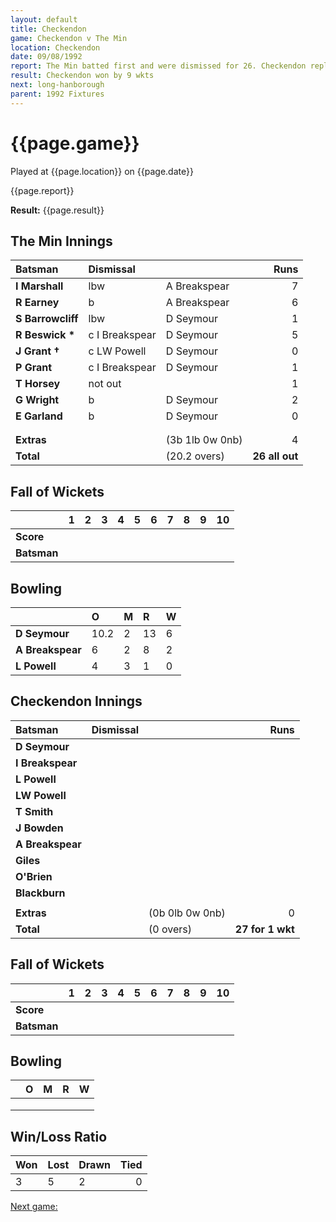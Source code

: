```yaml
---
layout: default
title: Checkendon
game: Checkendon v The Min
location: Checkendon
date: 09/08/1992
report: The Min batted first and were dismissed for 26. Checkendon replied with 27 for 1 wkt
result: Checkendon won by 9 wkts
next: long-hanborough
parent: 1992 Fixtures
---
```


# {{page.game}}

Played at {{page.location}} on {{page.date}}

{{page.report}}

**Result:** {{page.result}}

## The Min Innings

| Batsman | Dismissal |  | Runs |
|:---|:---|---|---:|
| **I Marshall** | lbw | A Breakspear | 7 | 
| **R Earney** | b | A Breakspear | 6 | 
| **S Barrowcliff** | lbw | D Seymour | 1 | 
| **R Beswick &#42;** | c I Breakspear | D Seymour | 5 | 
| **J Grant &#8224;** | c LW Powell | D Seymour | 0 | 
| **P Grant** | c I Breakspear | D Seymour | 1 | 
| **T Horsey** | not out |  | 1 | 
| **G Wright** | b | D Seymour | 2 | 
| **E Garland** | b | D Seymour | 0 | 
|  |  |  |  |
|  |  |  |  |
| **Extras** | | (3b 1lb 0w 0nb) | 4 | 
| **Total** | | (20.2 overs) | **26 all out** | 

## Fall of Wickets

| | 1 | 2 | 3 | 4 | 5 | 6 | 7 | 8 | 9 | 10 |
|---|:---:|:---:|:---:|:---:|:---:|:---:|:---:|:---:|:---:|:---:|
| **Score** |  |  |  |  |  |  |  |  |  |  |
| **Batsman** |  |  |  |  |  |  |  |  |  |  |

## Bowling

| | O | M | R | W |
|---|:---|:---|:---|:---|
| **D Seymour** | 10.2 | 2 | 13 | 6 | 
| **A Breakspear** | 6 | 2 | 8 | 2 | 
| **L Powell** | 4 | 3 | 1 | 0 | 

## Checkendon Innings

| Batsman | Dismissal |  | Runs |
|:---|:---|---|---:|
| **D Seymour** |  |  |  | 
| **I Breakspear** |  |  |  | 
| **L Powell** |  |  |  | 
| **LW Powell** | |  |  | 
| **T Smith** |  |  |  |
| **J Bowden** |  |  |  |
| **A Breakspear** |  |  |  |
| **Giles** |  |  |  |
| **O'Brien** |  |  |  |
| **Blackburn** |  |  |  |
|  |  |  |  |
| **Extras** | | (0b 0lb 0w 0nb) | 0 | 
| **Total** | | (0 overs) | **27 for 1 wkt** | 

## Fall of Wickets

| | 1 | 2 | 3 | 4 | 5 | 6 | 7 | 8 | 9 | 10 |
|---|:---:|:---:|:---:|:---:|:---:|:---:|:---:|:---:|:---:|:---:|
| **Score** |  |  |  |  |  |  |  |  |  |  |
| **Batsman** |  |  |  |  |  |  |  |  |  |  |

## Bowling

| | O | M | R | W |
|---|:---|:---|:---|:---|
|  |  |  |  |  | 
|  |  |  |  |  | 
|  |  |  |  |  | 


## Win/Loss Ratio

| Won | Lost | Drawn | Tied |
|:---|:---|:---|---:|
| 3 | 5 | 2 | 0 |

[Next game:]({{page.next}})